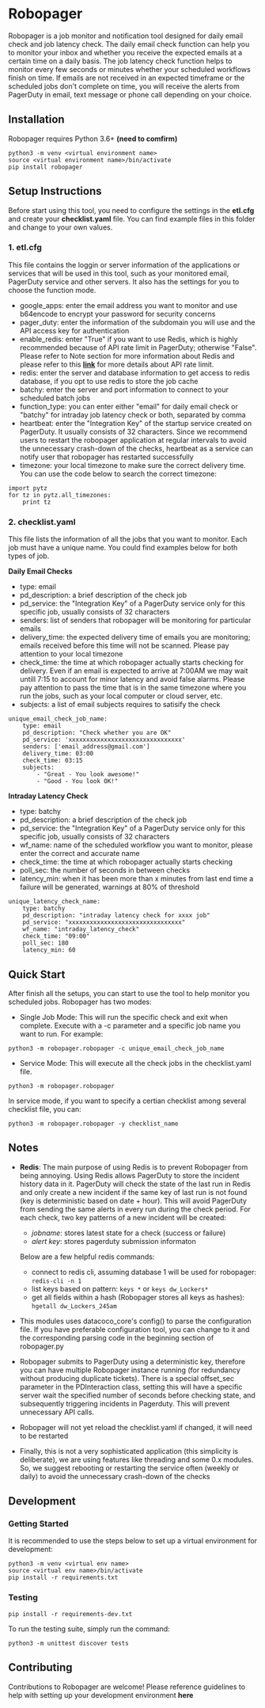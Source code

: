 # Robopager

Robopager is a job monitor and notification tool designed for daily email check and job latency check. The daily email check function can help you to monitor your inbox and whether you receive the expected emails at a certain time on a daily basis. The job latency check function helps to monitor every few seconds or minutes whether your scheduled workflows finish on time. If emails are not received in an expected timeframe or the scheduled jobs don't complete on time, you will receive the alerts from PagerDuty in email, text message or phone call depending on your choice. 

## Installation
Robopager requires Python 3.6+ __(need to comfirm)__
```
python3 -m venv <virtual environment name>
source <virtual environment name>/bin/activate
pip install robopager
```

## Setup Instructions
Before start using this tool, you need to configure the settings in the __etl.cfg__ and create your __checklist.yaml__ file. You can find example files in this folder and change to your own values.

### 1. etl.cfg

This file contains the loggin or server information of the applications or services that will be used in this tool, such as your monitored email, PagerDuty service and other servers. It also has the settings for you to choose the function mode.

* google_apps: enter the email address you want to monitor and use b64encode to encrypt your password for security concerns
* pager_duty: enter the information of the subdomain you will use and the API access key for authentication
* enable_redis: enter "True" if you want to use Redis, which is highly recommended because of API rate limit in PagerDuty; otherwise "False". Please refer to Note section for more information about Redis and please refer to this __[link](https://v2.developer.pagerduty.com/docs/rate-limiting)__ for more details about API rate limit.
* redis: enter the server and database information to get access to redis database, if you opt to use redis to store the job cache
* batchy: enter the server and port information to connect to your scheduled batch jobs
* function_type: you can enter either "email" for daily email check or "batchy" for intraday job latency check or both, separated by comma
* heartbeat: enter the "Integration Key" of the startup service created on PagerDuty. It usually consists of 32 characters. Since we recommend users to restart the robopager application at regular intervals to avoid the unnecessary crash-down of the checks, heartbeat as a service can notify user that robopager has restarted successfully
* timezone: your local timezone to make sure the correct delivery time. You can use the code below to search the correct timezone:
```
import pytz
for tz in pytz.all_timezones:
    print tz
```

### 2. checklist.yaml

This file lists the information of all the jobs that you want to monitor. Each job must have a unique name. You could find examples below for both types of job.

__Daily Email Checks__
* type: email
* pd_description: a brief description of the check job
* pd_service: the "Integration Key" of a PagerDuty service only for this specific job, usually consists of 32 characters
* senders: list of senders that robopager will be monitoring for particular emails
* delivery_time: the expected delivery time of emails you are monitoring; emails received before this time will not be scanned. Please pay attention to your local timezone
* check_time: the time at which robopager actually starts checking for delivery. Even if an email is expected to arrive at 7:00AM we may wait untill 7:15 to account for minor latency and avoid false alarms. Please pay attention to pass the time that is in the same timezone where you run the jobs, such as your local computer or cloud server, etc.
* subjects: a list of email subjects requires to satisify the check
```
unique_email_check_job_name:
    type: email
    pd_description: "Check whether you are OK"
    pd_service: 'xxxxxxxxxxxxxxxxxxxxxxxxxxxxxxxx'
    senders: ['email_address@gmail.com']
    delivery_time: 03:00
    check_time: 03:15
    subjects:
        - "Great - You look awesome!"
        - "Good - You look OK!"
```

__Intraday Latency Check__
* type: batchy
* pd_description: a brief description of the check job
* pd_service: the "Integration Key" of a PagerDuty service only for this specific job, usually consists of 32 characters
* wf_name: name of the scheduled workflow you want to monitor, please enter the correct and accurate name
* check_time: the time at which robopager actually starts checking
* poll_sec: the number of seconds in between checks
* latency_min: when it has been more than x minutes from last end time a failure will be generated, warnings at 80% of threshold
```
unique_latency_check_name:
    type: batchy
    pd_description: "intraday latency check for xxxx job"
    pd_service: "xxxxxxxxxxxxxxxxxxxxxxxxxxxxxxxx"
    wf_name: "intraday_latency_check"
    check_time: "09:00"
    poll_sec: 180
    latency_min: 60
```

## Quick Start
After finish all the setups, you can start to use the tool to help monitor you scheduled jobs.
Robopager has two modes:
* Single Job Mode: This will run the specific check and exit when complete. Execute with a -c parameter and a specific job name you want to run. For example:
```
python3 -m robopager.robopager -c unique_email_check_job_name
```

* Service Mode: This will execute all the check jobs in the checklist.yaml file.
```
python3 -m robopager.robopager
```
In service mode, if you want to specify a certian checklist among several checklist file, you can:
```
python3 -m robopager.robopager -y checklist_name
```

## Notes
* __Redis__: The main purpose of using Redis is to prevent Robopager from being annoying. Using Redis allows PagerDuty to store the incident history data in it. PagerDuty will check the state of the last run in Redis and only create a new incident if the same key of last run is not found (key is deterministic based on date + hour). This will avoid PagerDuty from sending the same alerts in every run during the check period. For each check, two key patterns of a new incident will be created:

    * _jobname_: stores latest state for a check (success or failure)
    * _alert key_: stores pagerduty submission informaton
  
    Below are a few helpful redis commands:

    * connect to redis cli, assuming database 1 will be used for robopager: `redis-cli -n 1`
    * list keys based on pattern: `keys *` or `keys dw_Lockers*`
    * get all fields within a hash (Robopager stores all keys as hashes): `hgetall dw_Lockers_245am`

* This modules uses datacoco_core's config() to parse the configuration file. If you have preferable configuration tool, you can change to it and the corresponding parsing code in the beginning section of robopager.py
* Robopager submits to PagerDuty using a deterministic key, therefore you can have multiple Robopager instance running (for redundancy without producing duplicate tickets). There is a special offset_sec parameter in the PDInteraction class, setting this will have a specific server wait the specified number of seconds before checking state, and subsequently triggering incidents in Pagerduty.  This will prevent unnecessary API calls.
* Robopager will not yet reload the checklist.yaml if changed, it will need to be restarted
* Finally, this is not a very sophisticated application (this simplicity is deliberate), we are using features like threading and some 0.x modules. So, we suggest rebooting or restarting the service often (weekly or daily) to avoid the unnecessary crash-down of the checks

## Development
### Getting Started
It is recommended to use the steps below to set up a virtual environment for development:
```
python3 -m venv <virtual env name>
source <virtual env name>/bin/activate
pip install -r requirements.txt
```
### Testing
```
pip install -r requirements-dev.txt
```
To run the testing suite, simply run the command:
```
python3 -m unittest discover tests
```

## Contributing
Contributions to Robopager are welcome!
Please reference guidelines to help with setting up your development environment __here__

